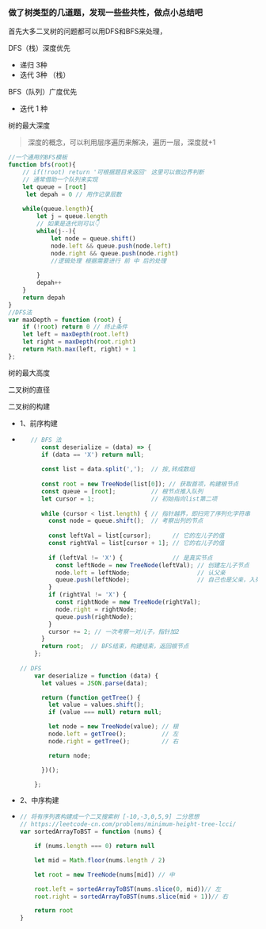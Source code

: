 ### 做了树类型的几道题，发现一些些共性，做点小总结吧

首先大多二叉树的问题都可以用DFS和BFS来处理，

DFS（栈）深度优先

- 递归  3种
- 迭代 3种 （栈）

BFS（队列）广度优先

- 迭代 1 种



树的最大深度

> 深度的概念，可以利用层序遍历来解决，遍历一层，深度就+1

```javascript
//一个通用的BFS模板
function bfs(root){
    // if(!root) return '可根据题目来返回' 这里可以做边界判断
    // 通常借助一个队列来实现
    let queue = [root]
     let depah = 0 // 用作记录层数
    
    while(queue.length){
        let j = queue.length
        // 如果是迭代则可以👇
        while(j--){
        	let node = queue.shift()
            node.left && queue.push(node.left)
            node.right && queue.push(node.right)
            //逻辑处理 根据需要进行 前 中 后的处理
            
        }
        depah++
    }
    return depah
}
//DFS法
var maxDepth = function (root) {
    if (!root) return 0	// 终止条件
    let left = maxDepth(root.left)
    let right = maxDepth(root.right)
    return Math.max(left, right) + 1
};
```



树的最大高度

二叉树的直径



二叉树的构建

- 1、前序构建

- ```javascript
     // BFS 法
    	const deserialize = (data) => {
        if (data == 'X') return null;
    
        const list = data.split(',');  // 按,转成数组
    
        const root = new TreeNode(list[0]); // 获取首项，构建根节点
        const queue = [root];          // 根节点推入队列
        let cursor = 1;                // 初始指向list第二项
    
        while (cursor < list.length) { // 指针越界，即扫完了序列化字符串
          const node = queue.shift();  // 考察出列的节点
    
          const leftVal = list[cursor];      // 它的左儿子的值
          const rightVal = list[cursor + 1]; // 它的右儿子的值
    
          if (leftVal != 'X') {              // 是真实节点
            const leftNode = new TreeNode(leftVal); // 创建左儿子节点
            node.left = leftNode;                   // 认父亲
            queue.push(leftNode);                   // 自己也是父亲，入列
          }
          if (rightVal != 'X') {
            const rightNode = new TreeNode(rightVal);
            node.right = rightNode;
            queue.push(rightNode);
          }
          cursor += 2; // 一次考察一对儿子，指针加2
        }
        return root;  // BFS结束，构建结束，返回根节点
      };
    
  // DFS
      var deserialize = function (data) {
        let values = JSON.parse(data);
  
        return (function getTree() {
          let value = values.shift();
          if (value === null) return null;
  
          let node = new TreeNode(value); // 根
          node.left = getTree();          // 左
          node.right = getTree();         // 右
  
          return node;
  
        })();
  
      };
  ```



- 2、中序构建

- ```javascript
  // 将有序列表构建成一个二叉搜索树 [-10,-3,0,5,9] 二分思想
  // https://leetcode-cn.com/problems/minimum-height-tree-lcci/
  var sortedArrayToBST = function (nums) {
  
      if (nums.length === 0) return null
  
      let mid = Math.floor(nums.length / 2) 
  
      let root = new TreeNode(nums[mid]) // 中
  
      root.left = sortedArrayToBST(nums.slice(0, mid))// 左
      root.right = sortedArrayToBST(nums.slice(mid + 1))// 右
  
      return root
  }
  
  ```



